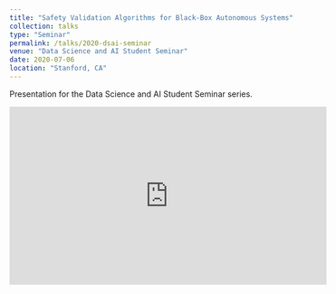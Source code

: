```yaml
---
title: "Safety Validation Algorithms for Black-Box Autonomous Systems"
collection: talks
type: "Seminar"
permalink: /talks/2020-dsai-seminar
venue: "Data Science and AI Student Seminar"
date: 2020-07-06
location: "Stanford, CA"
---
```


Presentation for the Data Science and AI Student Seminar series. 

<iframe width="560" height="315" src="https://www.youtube.com/embed/e4Xex2U2mpw?si=TEsJ9GdQL6uvJlrq" title="YouTube video player" frameborder="0" allow="accelerometer; autoplay; clipboard-write; encrypted-media; gyroscope; picture-in-picture; web-share" allowfullscreen></iframe>


